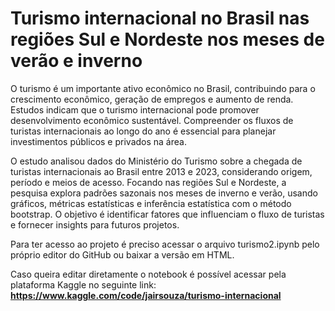 # Turismo internacional no Brasil nas regiões Sul e Nordeste nos meses de verão e inverno

O turismo é um importante ativo econômico no Brasil, contribuindo para o crescimento econômico, geração de empregos e aumento de renda. Estudos indicam que o turismo internacional pode promover desenvolvimento econômico sustentável. Compreender os fluxos de turistas internacionais ao longo do ano é essencial para planejar investimentos públicos e privados na área.

O estudo analisou dados do Ministério do Turismo sobre a chegada de turistas internacionais ao Brasil entre 2013 e 2023, considerando origem, período e meios de acesso. Focando nas regiões Sul e Nordeste, a pesquisa explora padrões sazonais nos meses de inverno e verão, usando gráficos, métricas estatísticas e inferência estatística com o método bootstrap. O objetivo é identificar fatores que influenciam o fluxo de turistas e fornecer insights para futuros projetos.

Para ter acesso ao projeto é preciso acessar o arquivo turismo2.ipynb pelo próprio editor do GitHub ou baixar a versão em HTML.

Caso queira editar diretamente o notebook é possível acessar pela plataforma Kaggle no seguinte link: **https://www.kaggle.com/code/jairsouza/turismo-internacional**
